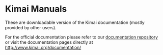 Kimai Manuals
=============

These are downloadable version of the Kimai documentation (mostly provided by other users).

For the official documentation please refer to our [documentation repository](https://github.com/kimai/documentation/) or visit the documentation pages directly at http://www.kimai.org/documentation/
